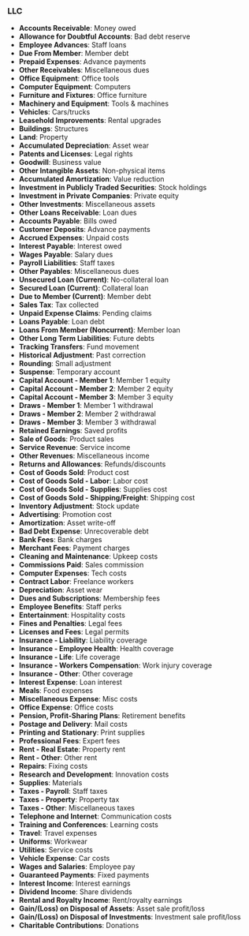 ### LLC

- **Accounts Receivable**: Money owed  
- **Allowance for Doubtful Accounts**: Bad debt reserve  
- **Employee Advances**: Staff loans  
- **Due From Member**: Member debt  
- **Prepaid Expenses**: Advance payments  
- **Other Receivables**: Miscellaneous dues  
- **Office Equipment**: Office tools  
- **Computer Equipment**: Computers  
- **Furniture and Fixtures**: Office furniture  
- **Machinery and Equipment**: Tools & machines  
- **Vehicles**: Cars/trucks  
- **Leasehold Improvements**: Rental upgrades  
- **Buildings**: Structures  
- **Land**: Property  
- **Accumulated Depreciation**: Asset wear  
- **Patents and Licenses**: Legal rights  
- **Goodwill**: Business value  
- **Other Intangible Assets**: Non-physical items  
- **Accumulated Amortization**: Value reduction
- **Investment in Publicly Traded Securities**: Stock holdings  
- **Investment in Private Companies**: Private equity  
- **Other Investments**: Miscellaneous assets  
- **Other Loans Receivable**: Loan dues  
- **Accounts Payable**: Bills owed  
- **Customer Deposits**: Advance payments  
- **Accrued Expenses**: Unpaid costs  
- **Interest Payable**: Interest owed  
- **Wages Payable**: Salary dues  
- **Payroll Liabilities**: Staff taxes  
- **Other Payables**: Miscellaneous dues  
- **Unsecured Loan (Current)**: No-collateral loan  
- **Secured Loan (Current)**: Collateral loan  
- **Due to Member (Current)**: Member debt  
- **Sales Tax**: Tax collected
- **Unpaid Expense Claims**: Pending claims  
- **Loans Payable**: Loan debt  
- **Loans From Member (Noncurrent)**: Member loan  
- **Other Long Term Liabilities**: Future debts  
- **Tracking Transfers**: Fund movement  
- **Historical Adjustment**: Past correction  
- **Rounding**: Small adjustment  
- **Suspense**: Temporary account  
- **Capital Account - Member 1**: Member 1 equity  
- **Capital Account - Member 2**: Member 2 equity  
- **Capital Account - Member 3**: Member 3 equity  
- **Draws - Member 1**: Member 1 withdrawal  
- **Draws - Member 2**: Member 2 withdrawal  
- **Draws - Member 3**: Member 3 withdrawal  
- **Retained Earnings**: Saved profits  
- **Sale of Goods**: Product sales  
- **Service Revenue**: Service income  
- **Other Revenues**: Miscellaneous income  
- **Returns and Allowances**: Refunds/discounts
- **Cost of Goods Sold**: Product cost  
- **Cost of Goods Sold - Labor**: Labor cost  
- **Cost of Goods Sold - Supplies**: Supplies cost  
- **Cost of Goods Sold - Shipping/Freight**: Shipping cost  
- **Inventory Adjustment**: Stock update  
- **Advertising**: Promotion cost  
- **Amortization**: Asset write-off  
- **Bad Debt Expense**: Unrecoverable debt  
- **Bank Fees**: Bank charges  
- **Merchant Fees**: Payment charges  
- **Cleaning and Maintenance**: Upkeep costs  
- **Commissions Paid**: Sales commission  
- **Computer Expenses**: Tech costs  
- **Contract Labor**: Freelance workers  
- **Depreciation**: Asset wear
- **Dues and Subscriptions**: Membership fees  
- **Employee Benefits**: Staff perks  
- **Entertainment**: Hospitality costs  
- **Fines and Penalties**: Legal fees  
- **Licenses and Fees**: Legal permits  
- **Insurance - Liability**: Liability coverage  
- **Insurance - Employee Health**: Health coverage  
- **Insurance - Life**: Life coverage  
- **Insurance - Workers Compensation**: Work injury coverage  
- **Insurance - Other**: Other coverage  
- **Interest Expense**: Loan interest  
- **Meals**: Food expenses  
- **Miscellaneous Expense**: Misc costs  
- **Office Expense**: Office costs  
- **Pension, Profit-Sharing Plans**: Retirement benefits  
- **Postage and Delivery**: Mail costs  
- **Printing and Stationary**: Print supplies  
- **Professional Fees**: Expert fees  
- **Rent - Real Estate**: Property rent  
- **Rent - Other**: Other rent  
- **Repairs**: Fixing costs
- **Research and Development**: Innovation costs  
- **Supplies**: Materials  
- **Taxes - Payroll**: Staff taxes  
- **Taxes - Property**: Property tax  
- **Taxes - Other**: Miscellaneous taxes  
- **Telephone and Internet**: Communication costs  
- **Training and Conferences**: Learning costs  
- **Travel**: Travel expenses  
- **Uniforms**: Workwear  
- **Utilities**: Service costs  
- **Vehicle Expense**: Car costs  
- **Wages and Salaries**: Employee pay  
- **Guaranteed Payments**: Fixed payments  
- **Interest Income**: Interest earnings  
- **Dividend Income**: Share dividends  
- **Rental and Royalty Income**: Rent/royalty earnings  
- **Gain/(Loss) on Disposal of Assets**: Asset sale profit/loss  
- **Gain/(Loss) on Disposal of Investments**: Investment sale profit/loss  
- **Charitable Contributions**: Donations
